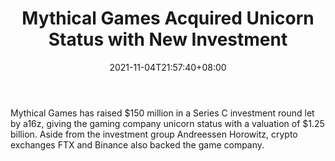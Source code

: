 ﻿---
title: "Mythical Games Acquired Unicorn Status with New Investment"
date: 2021-11-04T21:57:40+08:00
lastmod: 2021-11-04T16:45:40+08:00
draft: false
authors: ["Francis"]
description: "Mythical Games has raised $150 million in a Series C investment round let by a16z, giving the gaming company unicorn status with a valuation of $1.25 billion. Aside from the investment group Andreessen Horowitz, crypto exchanges FTX and Binance also backed the game company."
featuredImage: "mythical-games-acquired-unicorn-status-with-new-investment.png"
tags: ["Virtual World","Play to Earn"]
categories: ["news"]
news: ["Virtual World"]
weight: 
lightgallery: true
pinned: false
recommend: false
recommend1: false
---

Mythical Games has raised $150 million in a Series C investment round let by a16z, giving the gaming company unicorn status with a valuation of $1.25 billion. Aside from the investment group Andreessen Horowitz, crypto exchanges FTX and Binance also backed the game company.

<!--more-->

